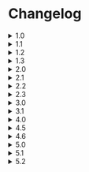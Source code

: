 # Changelog

<details>
<summary>1.0</summary>
    <br>
    <details>
    <summary>1.0.0 - (22/7/24 4:45pm)</summary>
    - Files and IDE Setup
    </details>
    <details>
    <summary>1.0.1 - (22/7/24 4:50pm)</summary>
    - Update Logo
    </details>
    <br>
</details>

<details>
<summary>1.1</summary>
    <br>
    <details>
    <summary>1.1.0 - (22/7/24 5:25pm)</summary>
    - Connected Project to Github
    </details>
    <details>
    <summary>1.1.1 - (22/7/24 5:35pm)</summary>
    - Set logo on GitHub repository
    </details>
    <details>
    <summary>1.1.2 - (22/7/24 5:45pm)</summary>
    - Update README
    <br>
    - Revert logo change on GitHub repository
    </details>
    <br>
</details>

<details>
<summary>1.2</summary>
    <br>
    <details>
    <summary>1.2.0 - (22/7/24 9:25pm)</summary>
    - Add Permission in manifest.json.
    <br>
    - Create a Preference page.
    <br>
    - Change icon from dark/light with toggle in preferences.
    </details>
    <details>
    <summary>1.2.1 - (22/7/24 9:50pm)</summary>
    - Fixed a bug that caused a scroll bar to appear when in preferences
    <br>
    - Moved inline CSS into separate styles.css file.
    </details>
    <details>
    <summary>1.2.2 - (22/7/24 10:00pm)</summary>
    - Reformatted the README to include "Note" sections
    </details>
    <details>
    <summary>1.2.2.1 - (22/7/24 10:10pm)</summary>
    - Altered [Versioning Convention](#versioning-convention) in README
    <br>
    - Changed email in Contact
    <br>
    - Added same page link in README
    </details>
    <details>
    <summary>1.2.2.2 - (23/7/24 8:45am)</summary>
    - Updated Changelog format.
    <br>
    - Add Reset Behaviour in README
    </details>
    <details>
    <summary>1.2.2.3 - (23/7/24 8:55am)</summary>
    - Added line breaks in version history.
    <br>
    - Updated Reset Behaviour in README
    </details>
    <details>
    <summary>1.2.2.4 - (23/7/24 9:00am)</summary>
    - Minor Wording Changes.
    </details>
    <details>
    <summary>1.2.2.5 - (23/7/24 9:20am)</summary>
    - Testing formatting changes.
    </details>
    <details>
    <summary>1.2.2.6 - (23/7/24 9:25am)</summary>
    - Fixed formatting bug
    </details>
    <details>
    <summary>1.2.2.7 - (23/7/24 9:30am)</summary>
    - Update Formatting
    </details>
    <details>
    <summary>1.2.2.8 - (23/7/24 9:40am)</summary>
    - Testing
    </details>
    <details>
    <summary>1.2.2.9 - (23/7/24 9:45am)</summary>
    - Further Testing
    </details>
    <details>
    <summary>1.2.2.10 - (23/7/24 9:46am)</summary>
    - Fixed Bug
    </details>
    <details>
    <summary>1.2.2.11 - (23/7/24 9:46am)</summary>
    - Testing
    </details>
    <details>
    <summary>1.2.2.12 - (23/7/24 9:50am)</summary>
    - Testing
    </details>
    <details>
    <summary>1.2.2.13 - (23/7/24 9:55am)</summary>
    - Testing
    </details>
    <details>
    <summary>1.2.2.14 - (23/7/24 10:00am)</summary>
    - README formatted.
    </details>
    <details>
    <summary>1.2.2.15 - (23/7/24 10:45am)</summary>
    - Further Testing of iframe.
    <br>
    - Moved Bulma link
    </details>
    <br>
</details>

<details>
<summary>1.3</summary>
    <br>
    <details>
    <summary>1.3.0 - (24/7/24 6:20pm)</summary>
    - Created Button for Modal with Input for Barcode Number to be entered in.
    <br>
    - Retrieve Barcode Number from input.
    </details>
    <details>
    <summary>1.3.0.1 - (24/7/24 6:25pm)</summary>
    - Fixed formatting error on README
    </details>
    <details>
    <summary>1.3.0.2 - (24/7/24 8:00pm)</summary>
    - Update Formatting
    </details>
    <br>
</details>

<details>
<summary>2.0</summary>
    <br>
    <details>
    <summary>2.0.0 - (25/7/24 9:50am)</summary>
    - Send request for product information to OpenFoodFacts API
    <br>
    - Retrieve data from API.
    </details>
    <details>
    <summary>2.0.1 - (25/7/24 10:30am)</summary>
    - Commented out code.
    <br>
    - Added more error detection in API requests.
    <br>
    - Added more debugging statements
    <br>
    - Updated icons
    </details>
    <details>
    <summary>2.0.2 - (26/7/24 10:20am)</summary>
    - Create Functions to load or remove HTML content.
    <br>
    - Created basic navbar code.
    <br>
    - Minor wording changes.
    </details>
    <details>
    <summary>2.0.3 - (26/7/24 10:25am)</summary>
    - Create folder for all additional HTML pages.
    </details>
    <details>
    <summary>2.0.4 - (26/7/24 10:30am)</summary>
    - Added basic footer code.
    </details>
    <details>
    <summary>2.0.4.1 - (26/7/24 10:35am)</summary>
    - Bug Fix
    </details>
    <br>
</details>

<details>
<summary>2.1</summary>
    <br>
    <details>
    <summary>2.1.0 - (29/7/24 1:50pm)</summary>
    - Create seperate output page that embeds in main page.
    <br>
    - Output data retrieved through API.
    </details>
    <details>
    <summary>2.1.1 - (29/7/24 2:40pm)</summary>
    - Updated footer
    <br>
    - Fixed header and footer to top and bottom of page.
    </details>
    <details>
    <summary>2.1.2 - (29/7/24 3:15pm)</summary>
    - Added css properties
    <br>
    - Created a header.
    <br>
    - Added another logo
    </details>
    <details>
    <summary>2.1.2.1 - (29/7/24 6:05pm)</summary>
    - Minor Formatting Changes.
    <br>
    - Testing translation tools
    </details>
    <details>
    <summary>2.1.3 - (30/7/24 9:50am)</summary>
    - Changed the color of the footer.
    <br>
    - Fixed an error where outputted data would be in another language.
    </details>
    <details>
    <summary>2.1.3.1 - (30/7/24 10:20am)</summary>
    - Added a Note output field to state if English is not available.
    </details>
    <details>
    <summary>2.1.3.2 - (30/7/24 10:25am)</summary>
    - Fixed a bug where navbar and footer would disappear when manual entry modal was opened.
    </details>
    <br>
</details>

<details>
<summary>2.2</summary>
    <br>
    <details>
    <summary>2.2.0 - (6/8/24 10:45am)</summary>
    - Created form for account creation
    <br>
    - Edited Navbar
    <br>
    - Added another image.
    <br>
    - Added more minor changes.
    </details>
    <details>
    <summary>2.2.1 - (7/8/24 1:45pm)</summary>
    - Saved details to local storage.
    </details>
    <details>
    <summary>2.2.2 - (7/8/24 2:05pm)</summary>
    - Create signup page
    </details>
    <details>
    <summary>2.2.3 - (11/8/24 5:00pm)</summary>
    - Code Restructure
    <br>
    - Fixed a bug with the modal
    <br>
    - Adjusted Permissions
    </details>
    <details>
    <summary>2.2.3.1 - (11/8/24 5:05pm)</summary>
    - Removed sign up page
    </details>
    <br>
</details>

<details>
<summary>2.3</summary>
    <br>
    <details>
    <summary>2.3.0 - (11/8/24 5:25pm)</summary>
    - Major Code Structure Rework
    </details>
    <details>
    <summary>2.3.1 - (11/8/24 5:35pm)</summary>
    - Added Navbar and Footer to preferences
    <br>
    - Fixed Styling bug for preferences
    <br>
    - Commented and Formatted Code
    </details>
    <details>
    <summary>2.3.2 - (11/8/24 6:10pm)</summary>
    - Fixed navbar item colouring
    <br>
    - Fixed column width to fit smaller size
    <br>
    - Use navbar settings button instead
    </details>
    <br>
</details>

<details>
<summary>3.0</summary>
    <br>
    <details>
    <summary>3.0.0 - (11/8/24 8:20pm)</summary>
    - Detect Barcode Number from an image Uploaded
    </details>
    <br>
</details>

<details>
<summary>3.1</summary>
    <br>
    <details>
    <summary>3.1.0 - (11/8/24 8:55pm)</summary>
    - Output data after barcode number is scanned from an image
    </details>
    <details>
    <summary>3.1.0.1 - (12/8/24 1:45pm)</summary>
    - Fixed modal sizing
    <br>
    - Moved image upload into section
    </details>
    <details>
    <summary>3.1.0.2 - (12/8/24 2:05pm)</summary>
    - Minor Changes
    </details>
    <br>
</details>

<details>
<summary>4.0</summary>
    <br>
    <details>
    <summary>4.0.0 - (12/8/24 8:45pm)</summary>
    - Automatic Scan implemented
    <br>
    - Styling improvements
    </details>
    <details>
    <summary>4.0.1 - (13/8/24 10:20am)</summary>
    - Moved signup button to navbar, and only accessible from main page.
    <br>
    - Improved file upload styling
    </details>
    <details>
    <summary>4.0.1.1 - (13/8/24 10:45am)</summary>
    - Added profile navbar-item
    <br>
    - Added class to hide or view signup/profile depending on the user's circumstances.
    </details>
    <details>
    <summary>4.0.2 - (14/8/24 1:55pm)</summary>
    - Greeting depending on time with username added
    </details>
    <details>
    <summary>4.1.0 - (15/8/24 10:15am)</summary>
    - Added Password Validity Tests.
    <br>
    - Alert user of invalid password or blank field.
    <br>
    - Added signup check on load.
    </details>
    <details>
    <summary>4.2.0 - (15/8/24 10:30am)</summary>
    - Added Email Validity Tests
    <br>
    - Styled Signup
    </details>
    <details>
    <summary>4.2.1 - (15/8/24 10:45am)</summary>
    - Only show preferences button if signed up
    <br>
    - Added home redirect in preferences page.
    <br>
    - Bug fixes and improvements
    </details>
    <details>
    <summary>4.2.2 - (19/8/24 5:40pm)</summary>
    - Added vegan and vegetarian selection option that saves to local storage.
    </details>
    <details>
    <summary>4.2.3 - (19/8/24 8:15pm)</summary>
    - Output now also includes the image
    <br>
    - README also includes compatability section
    </details>
    <details>
    <summary>4.2.3.1 - (19/8/24 8:25pm)</summary>
    - Minor Changes
    </details>
    <details>
    <summary>4.3.0 - (19/8/24 9:45pm)</summary>
    - Implemented Carousel
    <br>
    - Formatting Changes
    </details>
    <details>
    <summary>4.4.0 - (20/8/24 9:55am)</summary>
    - Fixed Height of Carousel
    <br>
    - Output information on carousel.
    <br>
    - Removed need for output page.
    </details>
    <details>
    <summary>4.4.1 - (20/8/24 10:25am)</summary>
    - Added carousel filler image for before an image is loaded
    <br>
    - Put product name on first carousel item with the image
    </details>
    <details>
    <summary>4.4.2 - (20/8/24 10:25am)</summary>
    - Vegan and Vegetarian checkboxes now use Chrome storage sync instead of local storage
    </details>
    <details>
    <summary>4.4.3 - (22/8/24 9:55am)</summary>
    - All items that previously used localStorage now use Chrome storage sync.
    </details>
    <details>
    <summary>4.4.4 - (22/8/24 10:20am)</summary>
    - Output checks if it is vegan/vegetarian safe
    <br>
    - Other changes to how the output functions
    </details>
    <details>
    <summary>4.4.4.1 - (22/8/24 10:25am)</summary>
    - Minor Changes to way vegetarian/vegan check works.
    </details>
    <details>
    <summary>4.4.5 - (22/8/24 10:45am)</summary>
    - Alerts user if the product is not vegetarian
    </details>
    <details>
    <summary>4.4.6 - (26/8/24 1:55pm)</summary>
    - Also alerts users if it is not vegan.
    </details>
    <details>
    <summary>4.4.7 - (26/8/24 9:15pm)</summary>
    - Displays the Nutritional Score on one of the Carousel Items.
    </details>
    <details>
    <summary>4.4.8 - (26/8/24 9:35pm)</summary>
    - Can add allergies to account and outputs in a list in settings page.
    </details>
    <details>
    <summary>4.4.9 - (26/8/24 10:20pm)</summary>
    - Detects if the product is allergy safe.
    </details>
    <details>
    <summary>4.4.9.1 - (27/8/24 9:35am)</summary>
    - Fixed bug where light/dark mode icon was permanently stuck on the dark icon.
    </details>
    <details>
    <summary>4.4.10 - (27/8/24 10:05am)</summary>
    - Added a tutorial modal that opens after signup.
    </details>
    <details>
    <summary>4.4.10.1 - (27/8/24 10:20am)</summary>
    - Added tutorial button in the navbar which is only available after signup
    </details>
    <details>
    <summary>4.4.11 - (27/8/24 10:35am)</summary>
    - Added a LICENSE.
    </details>
    <details>
    <summary>4.4.11.1 - (27/8/24 2:10pm)</summary>
    - Added link to GitHub.
    <br>
    - Commented out popup.html file
    </details>
    <details>
    <summary>4.4.11.2 - (27/8/24 2:10pm)</summary>
    - Commented out preferences.html file
    <br>
    - Fixed footer in preferences page.
    </details>
    <br>
</details>
<details>
<summary>4.5</summary>
    <br>
    <details>
    <summary>4.5.0 - (27/8/24 3:20pm)</summary>
    - Added Bulma locally instead of through web link.
    <br>
    - Commented out styles.css
    </details>
    <details>
    <summary>4.5.1 - (27/8/24 5:30pm)</summary>
    - Removed Profile item from navbar
    <br>
    - Commented out popup.js
    </details>
    <details>
    <summary>4.5.1.1 - (27/8/24 5:35pm)</summary>
    - Styling Changes
    </details>
    <details>
    <summary>4.5.2 - (27/8/24 5:55pm)</summary>
    - Updated License
    <br>
    - Added License section to README.
    </details>
    <details>
    <summary>4.5.2.1 - (27/8/24 6:00pm)</summary>
    - Minor LICENSE format change
    </details>
    <details>
    <summary>4.5.2.2 - (27/8/24 6:05pm)</summary>
    - Revert Change
    </details>
    <details>
    <summary>4.5.2.3 - (27/8/24 7:45pm)</summary>
    - Fix merging and syncing problem
    </details>
    <details>
    <summary>4.5.2.4 - (27/8/24 7:50pm)</summary>
    - Fix README and License bugs
    </details>
    <details>
    <summary>4.5.2.5 - (27/8/24 7:55pm)</summary>
    - Minor wording change
    </details>
    <details>
    <summary>4.5.3 - (28/8/24 10:00pm)</summary>
    - Added logout modal that is accessed from navbar
    </details>
    <br>
</details>

<details>
<summary>4.6</summary>
    <br>
    <details>
    <summary>4.6.0 - (28/8/24 10:25pm)</summary>
    - Password is now stored in hash and not plain text.
    </details>
    <details>
    <summary>4.6.1 - (29/8/24 9:45am)</summary>
    - Email is now also stored in hash and not plain text.
    </details>
    <br>
</details>

<details>
<summary>5.0</summary>
    <br>
    <details>
    <summary>5.0.0 - (29/8/24 10:15pm)</summary>
    - Upon Signup, a verification code is created.
    <br>
    - User is emailed their verification code.
    <br>
    - Verification Modal structure created.
    <br>
    - Added email function file
    <br>
    - Created dedicated Changelog file
    <br>
    - Created a docs folder.
    </details>
    <details>
    <summary>5.0.1 - (29/8/24 10:20pm)</summary>
    - Adjusted Code file structure.
    </details>
    <details>
    <summary>5.0.2 - (29/8/24 10:30pm)</summary>
    - Minor changes to viewable code in GitHub
    </details>
    <details>
    <summary>5.0.3 - (29/8/24 10:40pm)</summary>
    - Updated LICENSE
    <br>
    - Renamed email file from a min.js to just a js.
    </details>
    <br>
</details>

<details>
<summary>5.1</summary>
    <br>
    <details>
    <summary>5.1.0 - (1/9/24 5:05pm)</summary>
    - Added Verification Modal
    <br>
    - Implemented Verification Code after signing up.
    </details>
    <br>
</details>

<details>
<summary>5.2</summary>
    <br>
    <details>
    <summary>5.2.0 - (1/9/24 6:25pm)</summary>
    - Implemented Login Feature.
    </details>
    <details>
    <summary>5.2.0.1 - (2/9/24 1:35pm)</summary>
    - Verification Modal opens after signup, instead of Tutorial.
    </details>
    <details>
    <summary>5.2.0.2 - (2/9/24 1:50pm)</summary>
    - Changed Signup Verification Logic
    </details>
    <details>
    <summary>5.2.0.3 - (2/9/24 3:25pm)</summary>
    - Fixed problem where username was still shown after sign up
    </details>
    <details>
    <summary>5.2.0.4 - (3/9/24 9:40am)</summary>
    - Fixed problem where navbar items weren't correct depending on active login.
    </details>
    <details>
    <summary>5.2.0.5 - (3/9/24 10:25am)</summary>
    - Fixed issue where there was scrolling to blank space
    <br>
    - Adjusted padding on main content so everything fits without scrolling
    </details>
    <details>
    <summary>5.2.0.6 - (3/9/24 10:45am)</summary>
    - Styled Signup Modal
    </details>
    <details>
    <summary>5.2.0.7 - (3/9/24 12:00pm)</summary>
    - Fixed styling problems on signup modal
    </details>
    <details>
    <summary>5.2.1 - (3/9/24 12:05pm)</summary>
    - Centered Title on Signup Modal
    <br>
    - Styled Login Modal
    </details>
    <details>
    <summary>5.2.2 - (3/9/24 12:05pm)</summary>
    - Styled Verification Modal
    </details>
    <details>
    <summary>5.2.3 - (3/9/24 12:30pm)</summary>
    - Styled Logout Modal
    </details>
    <details>
    <summary>5.2.3.1 - (3/9/24 12:40pm)</summary>
    - Fixed problems where capture screen would cause errors.
    </details>
    <details>
    <summary>5.2.4 - (3/9/24 12:50pm)</summary>
    - Styled the Tutorial Modal
    </details>
    <details>
    <summary>5.2.5 - (3/9/24 1:05pm)</summary>
    - Styled the Manual Entry Modal
    </details>
    <details>
    <summary>5.2.5.1 - (3/9/24 6:15pm)</summary>
    - Changed Colour of main buttons
    <br>
    - Added GitHub icon for preferences page.
    </details>
    <details>
    <summary>5.2.5.2 - (3/9/24 8:05pm)</summary>
    - Updated Upload Barcode Button styling
    </details>
    <details>
    <summary>5.2.6 - (3/9/24 8:20pm)</summary>
    - Added icon to verification navbar item
    <br>
    - Added icon to barcode input buttons
    </details>
    <details>
    <summary>5.2.7 - (3/9/24 8:40pm)</summary>
    - Changed Checkboxes into toggles in settings
    </details>
    <details>
    <summary>5.2.8 - (3/9/24 9:00pm)</summary>
    - Put custom scrollbar for allergy list
    </details>
    <details>
    <summary>5.2.8.1 - (3/9/24 9:10pm)</summary>
    - Added icon to allergy input
    <br>
    - Connected input and button for allergies
    </details>
    <details>
    <summary>5.2.8.2 - (3/9/24 9:15pm)</summary>
    - Connected input and button for verification code
    </details>
    <details>
    <summary>5.2.9 - (3/9/24 10:00pm)</summary>
    - Added Privacy Policy
    </details>
    <br>
</details>